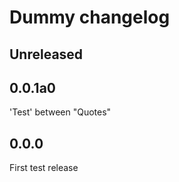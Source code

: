 # Dummy changelog

## Unreleased

## 0.0.1a0

'Test' between "Quotes"

## 0.0.0

First test release
